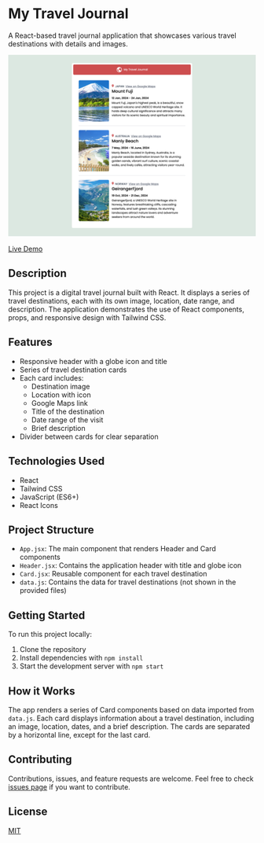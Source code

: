 # My Travel Journal

A React-based travel journal application that showcases various travel destinations with details and images.

![My Travel Journal Screenshot](/public/images/travel-journal.png)

[Live Demo](https://travel-journal-nu-two.vercel.app/)

## Description

This project is a digital travel journal built with React. It displays a series of travel destinations, each with its own image, location, date range, and description. The application demonstrates the use of React components, props, and responsive design with Tailwind CSS.

## Features

- Responsive header with a globe icon and title
- Series of travel destination cards
- Each card includes:
  - Destination image
  - Location with icon
  - Google Maps link
  - Title of the destination
  - Date range of the visit
  - Brief description
- Divider between cards for clear separation

## Technologies Used

- React
- Tailwind CSS
- JavaScript (ES6+)
- React Icons

## Project Structure

- `App.jsx`: The main component that renders Header and Card components
- `Header.jsx`: Contains the application header with title and globe icon
- `Card.jsx`: Reusable component for each travel destination
- `data.js`: Contains the data for travel destinations (not shown in the provided files)

## Getting Started

To run this project locally:

1. Clone the repository
2. Install dependencies with `npm install`
3. Start the development server with `npm start`

## How it Works

The app renders a series of Card components based on data imported from `data.js`. Each card displays information about a travel destination, including an image, location, dates, and a brief description. The cards are separated by a horizontal line, except for the last card.

## Contributing

Contributions, issues, and feature requests are welcome. Feel free to check [issues page](your-repo-issues-url-here) if you want to contribute.

## License

[MIT](https://choosealicense.com/licenses/mit/)


